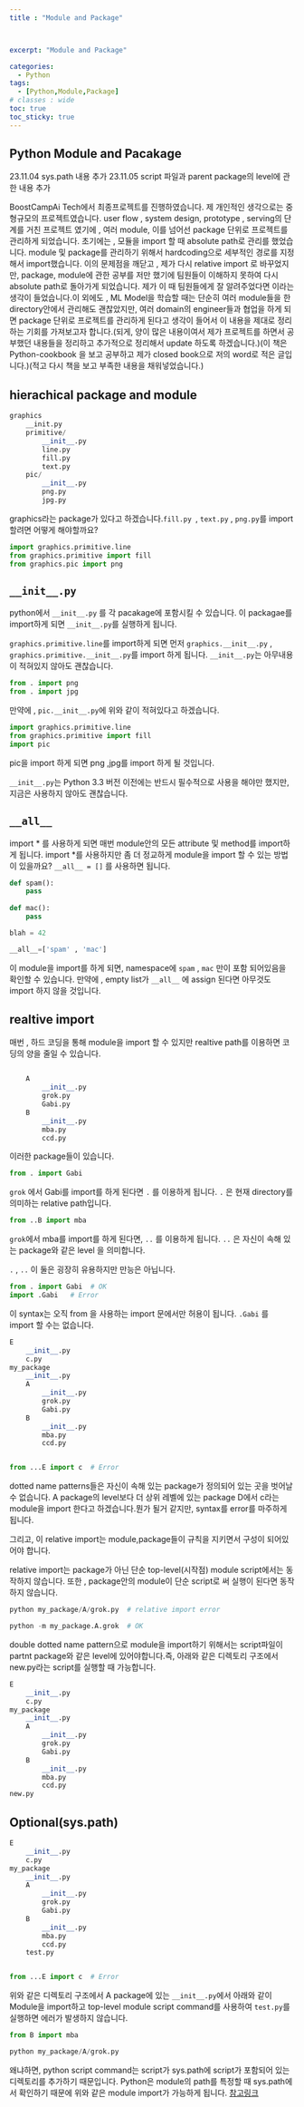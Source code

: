 ```yaml
---
title : "Module and Package"



excerpt: "Module and Package"

categories:
  - Python
tags:
  - [Python,Module,Package]
# classes : wide
toc: true
toc_sticky: true
---
```

## Python Module and Pacakage

23.11.04 sys.path 내용 추가 
23.11.05 script 파일과 parent package의 level에 관한 내용 추가 

BoostCampAi Tech에서 최종프로젝트를 진행하였습니다. 제 개인적인 생각으로는 중형규모의 프로젝트였습니다. user flow , system design, prototype , serving의 단계를 거친 프로젝트 였기에 , 여러  module, 이를 넘어선 package 단위로 프로젝트를 관리하게 되었습니다. 초기에는  , 모듈을 import 할 때 absolute path로 관리를 했었습니다. module 및 package를 관리하기 위해서 hardcoding으로 세부적인 경로를 지정해서 import했습니다. 이의 문제점을 깨닫고 , 제가 다시 relative import 로 바꾸었지만, package, module에 관한 공부를 저만 했기에 팀원들이 이해하지 못하여 다시 absolute path로 돌아가게 되었습니다. 제가 이 때 팀원들에게 잘 알려주었다면 이라는 생각이 들었습니다.이 외에도 ,  ML Model을 학습할 때는 단순히 여러 module들을 한 directory안에서 관리해도 괜찮았지만, 여러 domain의 engineer들과 협업을 하게 되면 package  단위로 프로젝트를 관리하게 된다고 생각이 들어서 이 내용을 제대로 정리하는 기회를 가져보고자 합니다.(되게, 양이 많은 내용이여서 제가 프로젝트를 하면서 공부했던 내용들을 정리하고 추가적으로 정리해서 update 하도록 하겠습니다.)(이 책은 Python-cookbook 을 보고 공부하고 제가 closed book으로 저의 word로 적은 글입니다.)(적고 다시 책을 보고 부족한 내용을 채워넣었습니다.)

## hierachical package and module

```python
graphics 
	__init.py
	primitive/
		__init__.py
		line.py
		fill.py
		text.py
	pic/
		__init__.py
		png.py
		jpg.py
```

graphics라는 package가 있다고 하겠습니다.`fill.py `, `text.py` , `png.py`를 import할려면 어떻게 해야할까요?

```python
import graphics.primitive.line
from graphics.primitive import fill
from graphics.pic import png
```

## `__init__.py`  

python에서 `__init__.py` 를 각 pacakage에 포함시킬 수 있습니다. 이 packagae를 import하게 되면 `__init__.py`를 실행하게 됩니다. 

`graphics.primitive.line`를  import하게 되면 먼저  `graphics.__init__.py` , `graphics.primitive.__init__.py`를 import 하게 됩니다.  `__init__.py`는 아무내용이 적혀있지 않아도 괜찮습니다. 

```python
from . import png
from . import jpg
```

만약에 , `pic.__init__.py`에 위와 같이 적혀있다고 하겠습니다. 

```python
import graphics.primitive.line
from graphics.primitive import fill
import pic
```

pic을 import 하게 되면 png ,jpg를 import 하게 될 것입니다. 

`__init__.py`는 Python 3.3 버전 이전에는 반드시 필수적으로 사용을 해야만 했지만, 지금은 사용하지 않아도 괜찮습니다.

##  `__all__`

import * 를 사용하게 되면 매번 module안의 모든 attribute 및 method를 import하게 됩니다. import *를 사용하지만 좀 더 정교하게 module을 import 할 수 있는  방법이 있을까요? `__all__ = []` 를 사용하면 됩니다.

```python
def spam():
	pass
	
def mac():
	pass

blah = 42

__all__=['spam' , 'mac']
```

이 module을 import를 하게 되면, namespace에 `spam` , `mac`  만이 포함 되어있음을 확인할 수 있습니다. 만약에 , empty list가 `__all__` 에 assign 된다면 아무것도 import 하지 않을 것입니다.

## realtive import

매번 , 하드 코딩을 통해 module을 import 할 수 있지만 realtive path를 이용하면 코딩의 양을 줄일 수 있습니다. 

```python

    A
        __init__.py
        grok.py
        Gabi.py
    B
        __init__.py
        mba.py
        ccd.py
```

이러한 package들이 있습니다.

```python
from . import Gabi
```

`grok` 에서 Gabi를 import를 하게 된다면 `.` 를 이용하게 됩니다. `.` 은 현재 directory를 의미하는 relative path입니다. 

```python
from ..B import mba
```

`grok`에서 mba를 import를 하게 된다면, `..` 를 이용하게 됩니다. `..` 은 자신이 속해 있는 package와 같은 level 을 의미합니다.

`.`  , `..`  이 둘은 굉장히 유용하지만 만능은 아닙니다.  

```python
from . import Gabi  # OK
import .Gabi   # Error
```

이 syntax는 오직 from 을 사용하는 import 문에서만 허용이 됩니다. `.Gabi` 를 import 할 수는 없습니다.

```python
E
	__init__.py
    c.py
my_package
	__init__.py
    A
    	__init__.py
        grok.py
        Gabi.py
    B
    	__init__.py
        mba.py
        ccd.py


from ...E import c  # Error
```

dotted name patterns들은 자신이 속해 있는 package가 정의되어 있는 곳을 벗어날 수 없습니다.  A package의 level보다 더 상위 레벨에 있는 package D에서 c라는 module을 import 한다고 하겠습니다.뭔가 될거 같지만,  syntax를 error를 마주하게 됩니다.

그리고, 이 relative import는 module,package들이 규칙을 지키면서 구성이 되어있어야 합니다.

relative import는 package가 아닌 단순 top-level(시작점) module script에서는 동작하지 않습니다. 또한 , package안의 module이 단순 script로 써 실행이 된다면 동작하지 않습니다.



```python
python my_package/A/grok.py  # relative import error

python -m my_package.A.grok  # OK
```

double dotted name pattern으로 module을 import하기 위해서는 script파일이 partnt package와 같은 level에 있어야합니다.즉, 아래와 같은 디렉토리 구조에서 new.py라는 script를 실행할 때 가능합니다.
```python
E
	__init__.py
    c.py
my_package
	__init__.py
    A
    	__init__.py
        grok.py
        Gabi.py
    B
    	__init__.py
        mba.py
        ccd.py
new.py

```
## Optional(sys.path)
```python
E
	__init__.py
    c.py
my_package
	__init__.py
    A
    	__init__.py
        grok.py
        Gabi.py
    B
    	__init__.py
        mba.py
        ccd.py
    test.py


from ...E import c  # Error
```
위와 같은 디렉토리 구조에서 A package에 있는 `__init__.py`에서 아래와 같이 Module을 import하고 top-level module script command를  사용하여 `test.py`를 실행하면 에러가 발생하지 않습니다.



```python
from B import mba
```


```python
python my_package/A/grok.py  

```

왜냐하면, python script command는 script가 sys.path에 script가 포함되어 있는 디렉토리를 추가하기 때문입니다. Python은 module의 path를 특정할 때 sys.path에서 확인하기 때문에 위와 같은 module import가 가능하게 됩니다.
[참고링크](https://docs.python.org/3/library/sys.html#sys.path:~:text=in%20version%203.10.-,sys.path,-%C2%B6)
